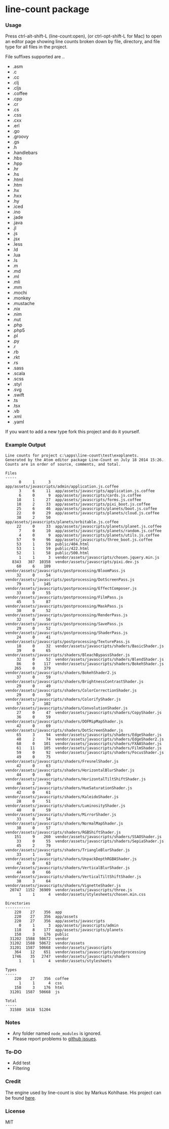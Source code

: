 # line-count package

### Usage

Press ctrl-alt-shift-L (line-count:open), (or ctrl-opt-shift-L for Mac) to open an editor page showing line counts broken down by file, directory, and file type for all files in the project.

File suffixes supported are ..

- .asm
- .c
- .cc
- .clj
- .cljs
- .coffee
- .cpp
- .cr
- .cs
- .css
- .cxx
- .erl
- .go
- .groovy
- .gs
- .h
- .handlebars
- .hbs
- .hpp
- .hr
- .hs
- .html
- .htm
- .hx
- .hxx
- .hy
- .iced
- .ino
- .jade
- .java
- .jl
- .js
- .jsx
- .less
- .ld
- .lua
- .ls
- .m
- .md
- .ml
- .mli
- .mm
- .mochi
- .monkey
- .mustache
- .nix
- .nim
- .nut
- .php
- .php5
- .pl
- .py
- .r
- .rb
- .rkt
- .rs
- .sass
- .scala
- .scss
- .styl
- .svg
- .swift
- .ts
- .tsx
- .vb
- .xml
- .yaml

If you want to add a new type fork this project and do it yourself.

### Example Output

    Line counts for project c:\apps\line-count\test\exoplanets.
    Generated by the Atom editor package Line-Count on July 18 2014 15:26.
    Counts are in order of source, comments, and total.

    Files
    -----
          0     1      3  app/assets/javascripts/admin/application.js.coffee
          3     6     11  app/assets/javascripts/application.js.coffee
          6     0      9  app/assets/javascripts/cards.js.coffee
         18     1     27  app/assets/javascripts/forms.js.coffee
         18     2     33  app/assets/javascripts/pixi_boot.js.coffee
         25     6     46  app/assets/javascripts/planets/boot.js.coffee
         22     0     29  app/assets/javascripts/planets/cloud.js.coffee
         38     2     50  app/assets/javascripts/planets/orbitable.js.coffee
         22     0     33  app/assets/javascripts/planets/planet.js.coffee
          7     0     10  app/assets/javascripts/planets/random.js.coffee
          4     0      9  app/assets/javascripts/planets/utils.js.coffee
         57     9     96  app/assets/javascripts/three_boot.js.coffee
         53     1     59  public/404.html
         53     1     59  public/422.html
         52     1     58  public/500.html
          1     1      3  vendor/assets/javascripts/chosen.jquery.min.js
       8343   387  10358  vendor/assets/javascripts/pixi.dev.js
         60     6    109  vendor/assets/javascripts/postprocessing/BloomPass.js
         32     0     54  vendor/assets/javascripts/postprocessing/DotScreenPass.js
         79     1    145  vendor/assets/javascripts/postprocessing/EffectComposer.js
         33     0     55  vendor/assets/javascripts/postprocessing/FilmPass.js
         45     5     87  vendor/assets/javascripts/postprocessing/MaskPass.js
         30     0     52  vendor/assets/javascripts/postprocessing/RenderPass.js
         32     0     56  vendor/assets/javascripts/postprocessing/SavePass.js
         29     0     52  vendor/assets/javascripts/postprocessing/ShaderPass.js
         24     0     41  vendor/assets/javascripts/postprocessing/TexturePass.js
         18     0     32  vendor/assets/javascripts/shaders/BasicShader.js
         39     0     65  vendor/assets/javascripts/shaders/BleachBypassShader.js
         32     0     52  vendor/assets/javascripts/shaders/BlendShader.js
         86     0    117  vendor/assets/javascripts/shaders/BokehShader.js
        265     0    379  vendor/assets/javascripts/shaders/BokehShader2.js
         37     0     59  vendor/assets/javascripts/shaders/BrightnessContrastShader.js
         29     0     49  vendor/assets/javascripts/shaders/ColorCorrectionShader.js
         29     0     50  vendor/assets/javascripts/shaders/ColorifyShader.js
         57     2    102  vendor/assets/javascripts/shaders/ConvolutionShader.js
         27     0     47  vendor/assets/javascripts/shaders/CopyShader.js
         36     0     59  vendor/assets/javascripts/shaders/DOFMipMapShader.js
         42     0     69  vendor/assets/javascripts/shaders/DotScreenShader.js
         65     3     94  vendor/assets/javascripts/shaders/EdgeShader.js
         48     2     74  vendor/assets/javascripts/shaders/EdgeShader2.js
         68     0    101  vendor/assets/javascripts/shaders/FXAAShader.js
         61    11    105  vendor/assets/javascripts/shaders/FilmShader.js
         59     0     92  vendor/assets/javascripts/shaders/FocusShader.js
         49     0     75  vendor/assets/javascripts/shaders/FresnelShader.js
         42     0     63  vendor/assets/javascripts/shaders/HorizontalBlurShader.js
         44     0     66  vendor/assets/javascripts/shaders/HorizontalTiltShiftShader.js
         46     2     70  vendor/assets/javascripts/shaders/HueSaturationShader.js
         42     0     61  vendor/assets/javascripts/shaders/KaleidoShader.js
         28     0     51  vendor/assets/javascripts/shaders/LuminosityShader.js
         40     0     59  vendor/assets/javascripts/shaders/MirrorShader.js
         33     0     54  vendor/assets/javascripts/shaders/NormalMapShader.js
         38     0     57  vendor/assets/javascripts/shaders/RGBShiftShader.js
        151     9    260  vendor/assets/javascripts/shaders/SSAOShader.js
         33     0     55  vendor/assets/javascripts/shaders/SepiaShader.js
         45     2     79  vendor/assets/javascripts/shaders/TriangleBlurShader.js
         33     1     58  vendor/assets/javascripts/shaders/UnpackDepthRGBAShader.js
         42     0     63  vendor/assets/javascripts/shaders/VerticalBlurShader.js
         44     0     66  vendor/assets/javascripts/shaders/VerticalTiltShiftShader.js
         38     3     64  vendor/assets/javascripts/shaders/VignetteShader.js
      20747  1152  36909  vendor/assets/javascripts/three.js
          1     1      4  vendor/assets/stylesheets/chosen.min.css

    Directories
    -----------
        220    27    356  app
        220    27    356  app/assets
        220    27    356  app/assets/javascripts
          0     1      3  app/assets/javascripts/admin
        118     8    177  app/assets/javascripts/planets
        158     3    176  public
      31202  1588  50672  vendor
      31202  1588  50672  vendor/assets
      31201  1587  50668  vendor/assets/javascripts
        364    12    651  vendor/assets/javascripts/postprocessing
       1746    35   2747  vendor/assets/javascripts/shaders
          1     1      4  vendor/assets/stylesheets

    Types
    -----
        220    27    356  coffee
          1     1      4  css
        158     3    176  html
      31201  1587  50668  js

    Total
    -----
      31580  1618  51204  

### Notes

- Any folder named `node_modules` is ignored.
- Please report problems to [github issues](https://github.com/mark-hahn/line-count/issues).

### To-DO

- Add test
- Filtering

### Credit
The engine used by line-count is sloc by Markus Kohlhase.  His project can be found [here](https://github.com/flosse/sloc).

### License
MIT
